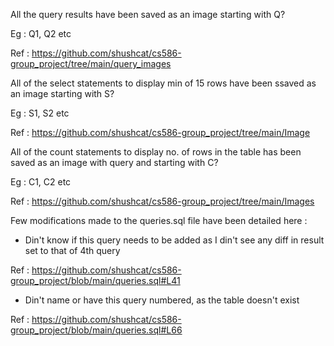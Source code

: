 All the query results have been saved as an image starting with Q?

Eg : Q1, Q2 etc 

Ref : https://github.com/shushcat/cs586-group_project/tree/main/query_images

All of the select statements to display min of 15 rows have been ssaved as an image starting with S?

Eg : S1, S2 etc

Ref : https://github.com/shushcat/cs586-group_project/tree/main/Image

All of the count statements to display no. of rows in the table has been saved as an image with query and starting with C?

Eg : C1, C2 etc 

Ref : https://github.com/shushcat/cs586-group_project/tree/main/Images

Few modifications made to the queries.sql file have been detailed here : 

* Din't know if this query needs to be added as I din't see any diff in result set to that of 4th query
  
Ref : https://github.com/shushcat/cs586-group_project/blob/main/queries.sql#L41

* Din't name or have this query numbered, as the table doesn't exist
  
Ref : https://github.com/shushcat/cs586-group_project/blob/main/queries.sql#L66
